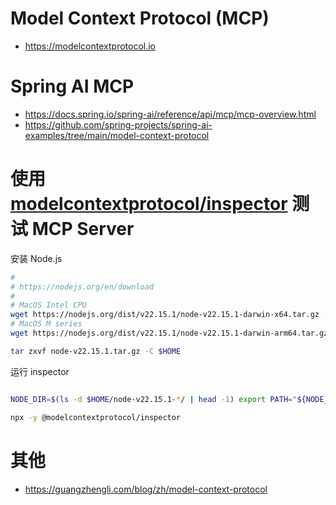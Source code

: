 # Model Context Protocol (MCP)
- https://modelcontextprotocol.io

# Spring AI MCP
- https://docs.spring.io/spring-ai/reference/api/mcp/mcp-overview.html
- https://github.com/spring-projects/spring-ai-examples/tree/main/model-context-protocol

# 使用 [modelcontextprotocol/inspector](https://github.com/modelcontextprotocol/inspector) 测试 MCP Server

安装 Node.js

<!-- 可以通过 nvm 安装管理多个 node 版本 -->
<!-- https://github.com/nvm-sh/nvm -->

```bash
# 
# https://nodejs.org/en/download
# 
# MacOS Intel CPU
wget https://nodejs.org/dist/v22.15.1/node-v22.15.1-darwin-x64.tar.gz -O node-v22.15.1.tar.gz
# MacOS M series
wget https://nodejs.org/dist/v22.15.1/node-v22.15.1-darwin-arm64.tar.gz -O node-v22.15.1.tar.gz

tar zxvf node-v22.15.1.tar.gz -C $HOME

```

运行 inspector

```bash

NODE_DIR=$(ls -d $HOME/node-v22.15.1-*/ | head -1) export PATH="${NODE_DIR}bin:$PATH"

npx -y @modelcontextprotocol/inspector

```

# 其他
- https://guangzhengli.com/blog/zh/model-context-protocol

